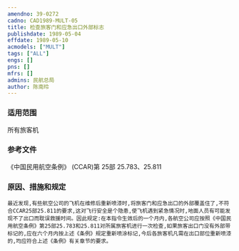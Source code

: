 ```yaml
---
amendno: 39-0272  
cadno: CAD1989-MULT-05  
title: 检查旅客门和应急出口外部标志  
publishdate: 1989-05-04  
effdate: 1989-05-10  
acmodels: ["MULT"]  
tags: ["ALL"]  
engs: []  
pns: []  
mfrs: []  
admins: 民航总局  
author: 陈南玲  
---
```

  
### 适用范围  
所有旅客机  
  
<!--more-->  
### 参考文件
《中国民用航空条例》 (CCAR)第 25部 25.783、25.811  
  
### 原因、措施和规定  
    最近发现,有些航空公司的飞机在维修后重新喷漆时,将旅客门和应急出口的外部覆盖住了,不符合CCAR25部25.811的要求,这对飞行安全是个隐患,使飞机遇到紧急情况时,地面人员有可能发现不了出口而耽误救援时间。因此规定:在本指令生效后的一个月内,各航空公司应按照《中国民用航空条例》第25部25.783和25.811对所属旅客机进行一次检查,如果旅客出口门没有外部带标记的,应在六个月内按上述《条例》规定重新喷涂标记,今后各旅客机凡需在出口部位重新喷漆的,均应符合上述《条例》有关章节的要求。  
